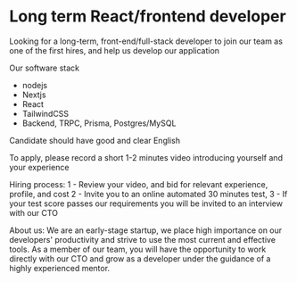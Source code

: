 # Long term React/frontend developer

Looking for a long-term, front-end/full-stack developer to join our team as one of the first hires, and help us develop our application

Our software stack
- nodejs
- Nextjs
- React
- TailwindCSS
- Backend, TRPC, Prisma, Postgres/MySQL

Candidate should have good and clear English

To apply, please record a short 1-2 minutes video introducing yourself and your experience

Hiring process:
1 - Review your video, and bid for relevant experience, profile, and cost
2 - Invite you to an online automated 30 minutes test,
3 - If your test score passes our requirements you will be invited to an interview with our CTO

About us:
We are an early-stage startup, we place high importance on our developers'
productivity and strive to use the most current and effective tools.
As a member of our team, you will have the opportunity to work directly with our CTO
and grow as a developer under the guidance of a highly experienced mentor.
